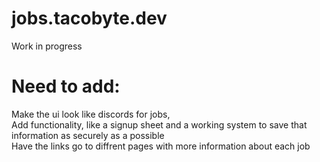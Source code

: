 # jobs.tacobyte.dev
Work in progress

# Need to add:
Make the ui look like discords for jobs, \
Add functionality, like a signup sheet and a working system to save that information as securely as a possible \
Have the links go to diffrent pages with more information about each job